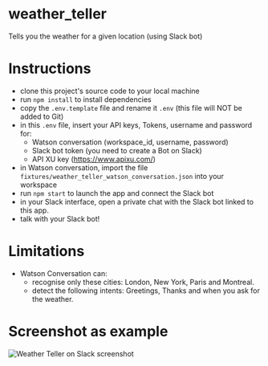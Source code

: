 # weather_teller

Tells you the weather for a given location (using Slack bot)

# Instructions

- clone this project's source code to your local machine
- run `npm install` to install dependencies
- copy the `.env.template` file and rename it `.env` (this file will NOT be added to Git)
- in this `.env` file, insert your API keys, Tokens, username and password for:
  - Watson conversation (workspace_id, username, password)
  - Slack bot token (you need to create a Bot on Slack)
  - API XU key (https://www.apixu.com/)
- in Watson conversation, import the file `fixtures/weather_teller_watson_conversation.json` into your workspace
- run `npm start` to launch the app and connect the Slack bot
- in your Slack interface, open a private chat with the Slack bot linked to this app.
- talk with your Slack bot!

# Limitations

- Watson Conversation can:
  - recognise only these cities: London, New York, Paris and Montreal.
  - detect the following intents: Greetings, Thanks and when you ask for the weather.

# Screenshot as example

![Weather Teller on Slack screenshot](http://i.imgur.com/rOD4jrQ.png)